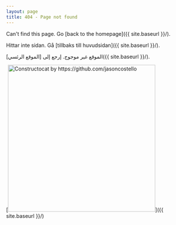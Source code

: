 ```yaml
---
layout: page
title: 404 - Page not found
---
```


Can't find this page. Go [back to the homepage]({{ site.baseurl }}/).

Hittar inte sidan.  Gå [tillbaks till huvudsidan]({{ site.baseurl }}/).

الموقع غير موجوج. إرجع إلى [الموقع الرئسي]({{ site.baseurl }}/). 

[<img src="{{ site.baseurl }}/images/404.jpg" alt="Constructocat by https://github.com/jasoncostello" style="width: 400px;"/>]({{ site.baseurl }}/)
